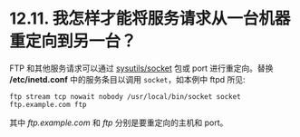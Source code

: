 # 12.11. 我怎样才能将服务请求从一台机器重定向到另一台？

FTP 和其他服务请求可以通过 [sysutils/socket](https://cgit.freebsd.org/ports/tree/sysutils/socket/pkg-descr) 包或 port 进行重定向。替换 **/etc/inetd.conf** 中的服务条目以调用 `socket`，如本例中 ftpd 所见:

```
ftp stream tcp nowait nobody /usr/local/bin/socket socket ftp.example.com ftp
```

其中 *ftp.example.com* 和 *ftp* 分别是要重定向的主机和 port。
